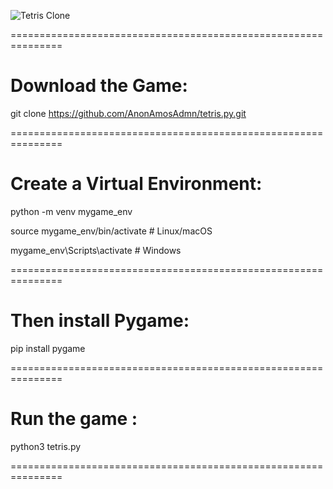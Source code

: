 ![Tetris Clone](https://i.redd.it/q8qsy1zv62df1.png)

===============================================================

# Download the Game:

git clone https://github.com/AnonAmosAdmn/tetris.py.git

===============================================================

# Create a Virtual Environment:

python -m venv mygame_env

source mygame_env/bin/activate  # Linux/macOS

mygame_env\Scripts\activate     # Windows

===============================================================

# Then install Pygame:

pip install pygame

===============================================================

# Run the game :

python3 tetris.py

===============================================================
